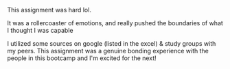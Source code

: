 This assignment was hard lol. 


It was a rollercoaster of emotions, and really pushed the boundaries of what I thought I was capable 


I utilized some sources on google (listed in the excel) & study groups with my peers. This assignment was a genuine bonding experience with the people in this bootcamp and I'm excited for the next! 



